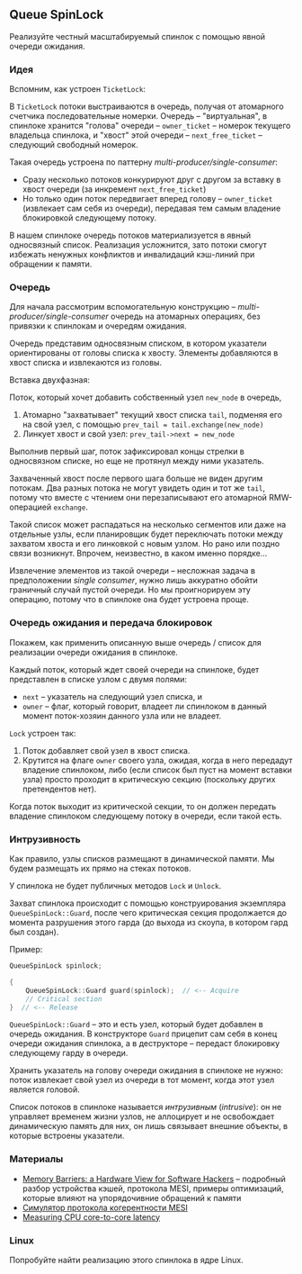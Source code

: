 ## Queue SpinLock

Реализуйте честный масштабируемый спинлок с помощью явной очереди ожидания.

### Идея

Вспомним, как устроен `TicketLock`:

В `TicketLock` потоки выстраиваются в очередь, получая от атомарного счетчика последовательные номерки. Очередь – "виртуальная", в спинлоке хранится "голова" очереди – `owner_ticket` – номерок текущего владельца спинлока, и "хвост" этой очереди – `next_free_ticket` – следующий свободный номерок.

Такая очередь устроена по паттерну *multi-producer/single-consumer*:

* Сразу несколько потоков конкурируют друг с другом за вставку в хвост очереди (за инкремент `next_free_ticket`)
* Но только один поток передвигает вперед голову – `owner_ticket` (извлекает сам себя из очереди), передавая тем самым владение блокировкой следующему потоку.

В нашем спинлоке очередь потоков материализуется в явный односвязный список. Реализация усложнится, зато потоки смогут избежать ненужных конфликтов и инвалидаций кэш-линий при обращении к памяти.

### Очередь

Для начала рассмотрим вспомогательную конструкцию – *multi-producer/single-consumer* очередь на атомарных операциях, без привязки к спинлокам и очередям ожидания.

Очередь представим односвязным списком, в котором указатели ориентированы от головы списка к хвосту. Элементы добавляются в хвост списка и извлекаются из головы.

Вставка двухфазная:

Поток, который хочет добавить собственный узел `new_node` в очередь,

1. Атомарно "захватывает" текущий хвост списка `tail`, подменяя его на свой узел, с помощью `prev_tail = tail.exchange(new_node)`
2. Линкует хвост и свой узел: `prev_tail->next = new_node`

Выполнив первый шаг, поток зафиксировал концы стрелки в односвязном списке, но еще не протянул между ними указатель.

Захваченный хвост после первого шага больше не виден другим потокам. Два разных потока не могут увидеть один и тот же `tail`, потому что вместе с чтением они перезаписывают его атомарной RMW-операцией `exchange`.

Такой список может распадаться на несколько сегментов или даже на отдельные узлы, если планировщик будет переключать потоки между захватом хвоста и его линковкой с новым узлом. Но рано или поздно связи возникнут. Впрочем, неизвестно, в каком именно порядке...

Извлечение элементов из такой очереди – несложная задача в предположении *single consumer*, нужно лишь аккуратно обойти граничный случай пустой очереди. Но мы проигнорируем эту операцию, потому что в спинлоке она будет устроена проще.


### Очередь ожидания и передача блокировок

Покажем, как применить описанную выше очередь / список для реализации очереди ожидания в спинлоке.

Каждый поток, который ждет своей очереди на спинлоке, будет представлен в списке узлом с двумя полями: 
* `next` – указатель на следующий узел списка, и 
* `owner` – флаг, который говорит, владеет ли спинлоком в данный момент поток-хозяин данного узла или не владеет.

`Lock` устроен так:

1. Поток добавляет свой узел в хвост списка.
2. Крутится на флаге `owner` своего узла, ожидая, когда в него передадут владение спинлоком, либо (если список был пуст на момент вставки узла) просто проходит в критическую секцию (поскольку других претендентов нет).

Когда поток выходит из критической секции, то он должен передать владение спинлоком следующему потоку в очереди, если такой есть.

### Интрузивность

Как правило, узлы списков размещают в динамической памяти. Мы будем размещать их прямо на стеках потоков.

У спинлока не будет публичных методов `Lock` и `Unlock`.

Захват спинлока происходит с помощью конструирования экземпляра `QueueSpinLock::Guard`, после чего критическая секция продолжается до момента разрушения этого гарда (до выхода из скоупа, в котором гард был создан).

Пример:

```cpp
QueueSpinLock spinlock;

{
    QueueSpinLock::Guard guard(spinlock);  // <-- Acquire
    // Critical section
}  // <-- Release
```

`QueueSpinLock::Guard` – это и есть узел, который будет добавлен в очередь ожидания. В конструкторе `Guard` прицепит сам себя в конец очереди ожидания спинлока, а в деструкторе – передаст блокировку следующему гарду в очереди.

Хранить указатель на голову очереди ожидания в спинлоке не нужно: поток извлекает свой узел из очереди в тот момент, когда этот узел является головой.

Список потоков в спинлоке называется _интрузивным_ (_intrusive_): он не управляет временем жизни узлов, не аллоцирует и не освобождает динамическую память для них, он лишь связывает внешние объекты, в которые встроены указатели.

### Материалы

* [Memory Barriers: a Hardware View for Software Hackers](http://www.cs.otago.ac.nz/cosc440/readings/HWMB.pdf) – подробный разбор устройства кэшей, протокола MESI, примеры оптимизаций, которые влияют на упорядочивние обращений к памяти
* [Симулятор протокола когерентности MESI](https://www.scss.tcd.ie/~jones/vivio/caches/ALL%20protocols.htm)
* [Measuring CPU core-to-core latency](https://github.com/nviennot/core-to-core-latency)

### Linux

Попробуйте найти реализацию этого спинлока в ядре Linux.
